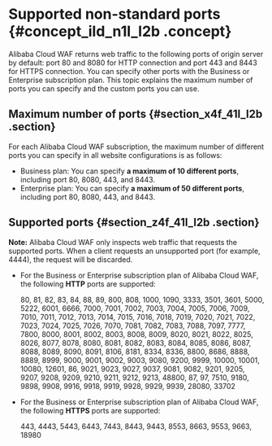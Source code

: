 # Supported non-standard ports {#concept_ild_n1l_l2b .concept}

Alibaba Cloud WAF returns web traffic to the following ports of origin server by default: port 80 and 8080 for HTTP connection and port 443 and 8443 for HTTPS connection. You can specify other ports with the Business or Enterprise subscription plan. This topic explains the maximum number of ports you can specify and the custom ports you can use.

## Maximum number of ports {#section_x4f_41l_l2b .section}

For each Alibaba Cloud WAF subscription, the maximum number of different ports you can specify in all website configurations is as follows:

-   Business plan: You can specify **a maximum of 10 different ports**, including port 80, 8080, 443, and 8443.
-   Enterprise plan: You can specify **a maximum of 50 different ports**, including port 80, 8080, 443, and 8443.

## Supported ports {#section_z4f_41l_l2b .section}

**Note:** Alibaba Cloud WAF only inspects web traffic that requests the supported ports. When a client requests an unsupported port \(for example, 4444\), the request will be discarded.

-   For the Business or Enterprise subscription plan of Alibaba Cloud WAF, the following **HTTP** ports are supported:

    80, 81, 82, 83, 84, 88, 89, 800, 808, 1000, 1090, 3333, 3501, 3601, 5000, 5222, 6001, 6666, 7000, 7001, 7002, 7003, 7004, 7005, 7006, 7009, 7010, 7011, 7012, 7013, 7014, 7015, 7016, 7018, 7019, 7020, 7021, 7022, 7023, 7024, 7025, 7026, 7070, 7081, 7082, 7083, 7088, 7097, 7777, 7800, 8000, 8001, 8002, 8003, 8008, 8009, 8020, 8021, 8022, 8025, 8026, 8077, 8078, 8080, 8081, 8082, 8083, 8084, 8085, 8086, 8087, 8088, 8089, 8090, 8091, 8106, 8181, 8334, 8336, 8800, 8686, 8888, 8889, 8999, 9000, 9001, 9002, 9003, 9080, 9200, 9999, 10000, 10001, 10080, 12601, 86, 9021, 9023, 9027, 9037, 9081, 9082, 9201, 9205, 9207, 9208, 9209, 9210, 9211, 9212, 9213, 48800, 87, 97, 7510, 9180, 9898, 9908, 9916, 9918, 9919, 9928, 9929, 9939, 28080, 33702

-   For the Business or Enterprise subscription plan of Alibaba Cloud WAF, the following **HTTPS** ports are supported:

    443, 4443, 5443, 6443, 7443, 8443, 9443, 8553, 8663, 9553, 9663, 18980


